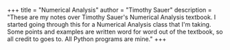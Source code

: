 +++
title = "Numerical Analysis"
author = "Timothy Sauer"
description = "These are my notes over Timothy Sauer's Numerical Analysis textbook. I started going through this for a Numerical Analysis class that I'm taking. Some points and examples are written word for word out of the textbook, so all credit to goes to. All Python programs are mine."
+++
